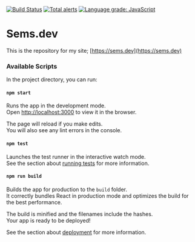 [![Build Status](https://travis-ci.org/semspanhaak/sems.dev.svg?branch=master)](https://travis-ci.org/semspanhaak/sems.dev)
[![Total alerts](https://img.shields.io/lgtm/alerts/g/semspanhaak/sems.dev.svg?logo=lgtm&logoWidth=18)](https://lgtm.com/projects/g/semspanhaak/sems.dev/alerts/)
[![Language grade: JavaScript](https://img.shields.io/lgtm/grade/javascript/g/semspanhaak/sems.dev.svg?logo=lgtm&logoWidth=18)](https://lgtm.com/projects/g/semspanhaak/sems.dev/context:javascript)

# Sems.dev

This is the repository for my site; [https://sems.dev](https://sems.dev)

### Available Scripts

In the project directory, you can run:

#### `npm start`

Runs the app in the development mode.<br>
Open [http://localhost:3000](http://localhost:3000) to view it in the browser.

The page will reload if you make edits.<br>
You will also see any lint errors in the console.

#### `npm test`

Launches the test runner in the interactive watch mode.<br>
See the section about [running tests](#running-tests) for more information.

#### `npm run build`

Builds the app for production to the `build` folder.<br>
It correctly bundles React in production mode and optimizes the build for the best performance.

The build is minified and the filenames include the hashes.<br>
Your app is ready to be deployed!

See the section about [deployment](#deployment) for more information.
